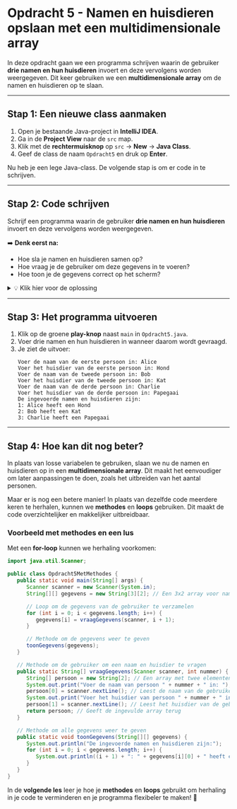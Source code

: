 # Opdracht 5 - Namen en huisdieren opslaan met een multidimensionale array

In deze opdracht gaan we een programma schrijven waarin de gebruiker **drie namen en hun huisdieren** invoert en deze vervolgens worden weergegeven. Dit keer gebruiken we een **multidimensionale array** om de namen en huisdieren op te slaan.

---

## **Stap 1: Een nieuwe class aanmaken**
1. Open je bestaande Java-project in **IntelliJ IDEA**.
2. Ga in de **Project View** naar de `src` map.
3. Klik met de **rechtermuisknop** op `src` → **New** → **Java Class**.
4. Geef de class de naam `Opdracht5` en druk op **Enter**.

Nu heb je een lege Java-class. De volgende stap is om er code in te schrijven.

---

## **Stap 2: Code schrijven**

Schrijf een programma waarin de gebruiker **drie namen en hun huisdieren** invoert en deze vervolgens worden weergegeven.

➡️ **Denk eerst na:**
- Hoe sla je namen en huisdieren samen op?
- Hoe vraag je de gebruiker om deze gegevens in te voeren?
- Hoe toon je de gegevens correct op het scherm?

<details>
  <summary>💡 Klik hier voor de oplossing</summary>

```java
import java.util.Scanner;

public class Opdracht5 {
   public static void main(String[] args) {
      Scanner scanner = new Scanner(System.in);
      String[][] gegevens = new String[3][2]; // 3 personen, 2 gegevens per persoon (naam en huisdier)

      System.out.print("Voer de naam van de eerste persoon in: ");
      gegevens[0][0] = scanner.nextLine();
      System.out.print("Voer het huisdier van de eerste persoon in: ");
      gegevens[0][1] = scanner.nextLine();

      System.out.print("Voer de naam van de tweede persoon in: ");
      gegevens[1][0] = scanner.nextLine();
      System.out.print("Voer het huisdier van de tweede persoon in: ");
      gegevens[1][1] = scanner.nextLine();

      System.out.print("Voer de naam van de derde persoon in: ");
      gegevens[2][0] = scanner.nextLine();
      System.out.print("Voer het huisdier van de derde persoon in: ");
      gegevens[2][1] = scanner.nextLine();

      System.out.println("De ingevoerde namen en huisdieren zijn:");
      System.out.println("1: " + gegevens[0][0] + " heeft een " + gegevens[0][1]);
      System.out.println("2: " + gegevens[1][0] + " heeft een " + gegevens[1][1]);
      System.out.println("3: " + gegevens[2][0] + " heeft een " + gegevens[2][1]);
   }
}
```
</details>

---

## **Stap 3: Het programma uitvoeren**
1. Klik op de groene **play-knop** naast `main` in `Opdracht5.java`.
2. Voer drie namen en hun huisdieren in wanneer daarom wordt gevraagd.
3. Je ziet de uitvoer:
   ```
   Voer de naam van de eerste persoon in: Alice
   Voer het huisdier van de eerste persoon in: Hond
   Voer de naam van de tweede persoon in: Bob
   Voer het huisdier van de tweede persoon in: Kat
   Voer de naam van de derde persoon in: Charlie
   Voer het huisdier van de derde persoon in: Papegaai
   De ingevoerde namen en huisdieren zijn:
   1: Alice heeft een Hond
   2: Bob heeft een Kat
   3: Charlie heeft een Papegaai
   ```

---

## **Stap 4: Hoe kan dit nog beter?**
In plaats van losse variabelen te gebruiken, slaan we nu de namen en huisdieren op in een **multidimensionale array**. Dit maakt het eenvoudiger om later aanpassingen te doen, zoals het uitbreiden van het aantal personen.

Maar er is nog een betere manier! In plaats van dezelfde code meerdere keren te herhalen, kunnen we **methodes** en **loops** gebruiken. Dit maakt de code overzichtelijker en makkelijker uitbreidbaar.

### **Voorbeeld met methodes en een lus**
Met een **for-loop** kunnen we herhaling voorkomen:

```java
import java.util.Scanner;

public class Opdracht5MetMethodes {
   public static void main(String[] args) {
      Scanner scanner = new Scanner(System.in);
      String[][] gegevens = new String[3][2]; // Een 3x2 array voor namen en huisdieren (3 personen en 2 gegevens per persoon :  naam en huisdier)

      // Loop om de gegevens van de gebruiker te verzamelen
      for (int i = 0; i < gegevens.length; i++) {
         gegevens[i] = vraagGegevens(scanner, i + 1);
      }

      // Methode om de gegevens weer te geven
      toonGegevens(gegevens);
   }

   // Methode om de gebruiker om een naam en huisdier te vragen
   public static String[] vraagGegevens(Scanner scanner, int nummer) {
      String[] persoon = new String[2]; // Een array met twee elementen: naam en huisdier
      System.out.print("Voer de naam van persoon " + nummer + " in: ");
      persoon[0] = scanner.nextLine(); // Leest de naam van de gebruiker
      System.out.print("Voer het huisdier van persoon " + nummer + " in: ");
      persoon[1] = scanner.nextLine(); // Leest het huisdier van de gebruiker
      return persoon; // Geeft de ingevulde array terug
   }

   // Methode om alle gegevens weer te geven
   public static void toonGegevens(String[][] gegevens) {
      System.out.println("De ingevoerde namen en huisdieren zijn:");
      for (int i = 0; i < gegevens.length; i++) {
         System.out.println((i + 1) + ": " + gegevens[i][0] + " heeft een " + gegevens[i][1]); // Print de naam en het huisdier
      }
   }
}
```

In de **volgende les** leer je hoe je **methodes** en **loops** gebruikt om herhaling in je code te verminderen en je programma flexibeler te maken! 🚀





